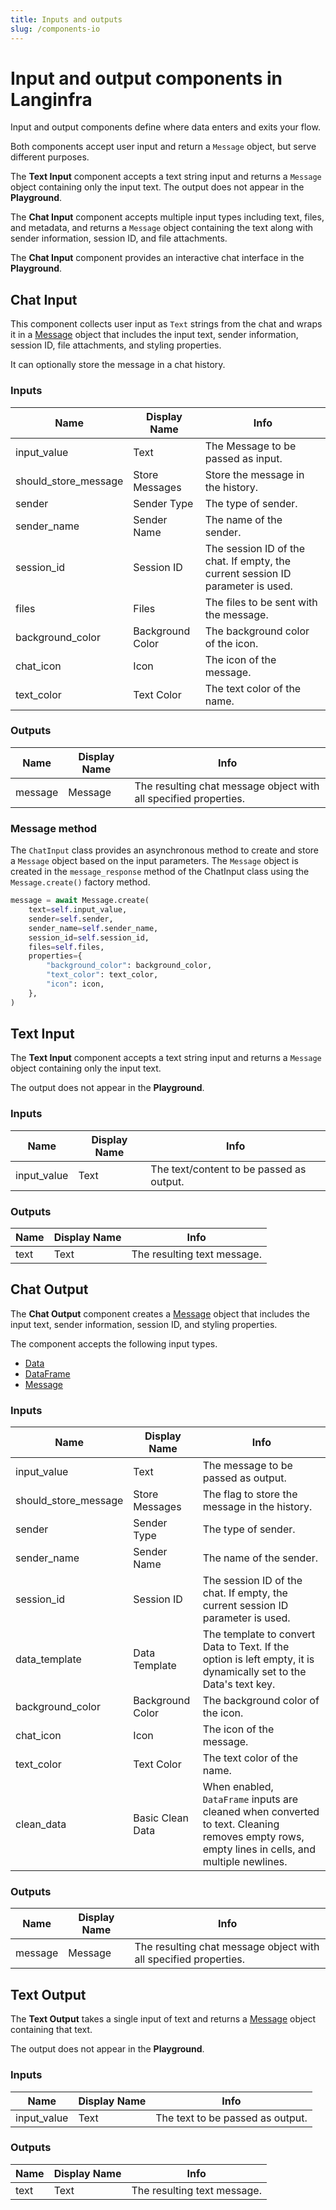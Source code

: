 ```yaml
---
title: Inputs and outputs
slug: /components-io
---
```


# Input and output components in Langinfra

Input and output components define where data enters and exits your flow.

Both components accept user input and return a `Message` object, but serve different purposes.

The **Text Input** component accepts a text string input and returns a `Message` object containing only the input text. The output does not appear in the **Playground**.

The **Chat Input** component accepts multiple input types including text, files, and metadata, and returns a `Message` object containing the text along with sender information, session ID, and file attachments.

The **Chat Input** component provides an interactive chat interface in the **Playground**.

## Chat Input

This component collects user input as `Text` strings from the chat and wraps it in a [Message](/concepts-objects) object that includes the input text, sender information, session ID, file attachments, and styling properties.

It can optionally store the message in a chat history.

### Inputs

| Name | Display Name | Info |
|------|--------------|------|
|input_value|Text|The Message to be passed as input.
|should_store_message|Store Messages|Store the message in the history.|
|sender|Sender Type|The type of sender.|
|sender_name|Sender Name|The name of the sender.|
|session_id|Session ID|The session ID of the chat. If empty, the current session ID parameter is used.|
|files|Files|The files to be sent with the message.|
|background_color|Background Color|The background color of the icon.|
|chat_icon|Icon|The icon of the message.|
|text_color|Text Color|The text color of the name.|

### Outputs

| Name | Display Name | Info |
|------|--------------|------|
|message|Message|The resulting chat message object with all specified properties.|

### Message method

The `ChatInput` class provides an asynchronous method to create and store a `Message` object based on the input parameters.
The `Message` object is created in the `message_response` method of the ChatInput class using the `Message.create()` factory method.

```python
message = await Message.create(
    text=self.input_value,
    sender=self.sender,
    sender_name=self.sender_name,
    session_id=self.session_id,
    files=self.files,
    properties={
        "background_color": background_color,
        "text_color": text_color,
        "icon": icon,
    },
)
```

## Text Input

The **Text Input** component accepts a text string input and returns a `Message` object containing only the input text.

The output does not appear in the **Playground**.

### Inputs

| Name | Display Name | Info |
|------|--------------|------|
|input_value|Text|The text/content to be passed as output.|

### Outputs

| Name | Display Name | Info |
|------|--------------|------|
|text|Text|The resulting text message.|


## Chat Output

The **Chat Output** component creates a [Message](/concepts-objects#message-object) object that includes the input text, sender information, session ID, and styling properties.

The component accepts the following input types.
* [Data](/concepts-objects#data-object)
* [DataFrame](/concepts-objects#dataframe-object)
* [Message](/concepts-objects#message-object)

### Inputs

| Name | Display Name | Info |
|------|--------------|------|
|input_value|Text|The message to be passed as output.|
|should_store_message|Store Messages|The flag to store the message in the history.|
|sender|Sender Type|The type of sender.|
|sender_name|Sender Name|The name of the sender.|
|session_id|Session ID|The session ID of the chat. If empty, the current session ID parameter is used.|
|data_template|Data Template|The template to convert Data to Text. If the option is left empty, it is dynamically set to the Data's text key.|
|background_color|Background Color|The background color of the icon.|
|chat_icon|Icon|The icon of the message.|
|text_color|Text Color|The text color of the name.|
|clean_data|Basic Clean Data|When enabled, `DataFrame` inputs are cleaned when converted to text. Cleaning removes empty rows, empty lines in cells, and multiple newlines.|

### Outputs

| Name | Display Name | Info |
|------|--------------|------|
|message|Message|The resulting chat message object with all specified properties.|


## Text Output

The **Text Output** takes a single input of text and returns a [Message](/concepts-objects) object containing that text.

The output does not appear in the **Playground**.

### Inputs

| Name | Display Name | Info |
|------|--------------|------|
|input_value|Text|The text to be passed as output.|

### Outputs

| Name | Display Name | Info |
|------|--------------|------|
|text|Text|The resulting text message.|



